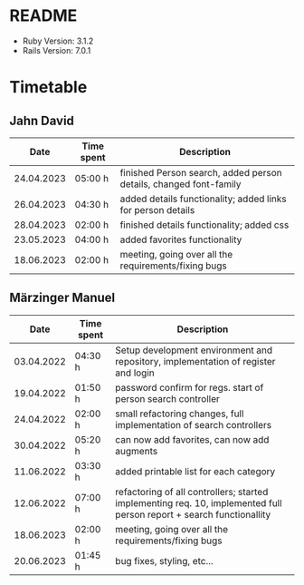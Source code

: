 # README

- Ruby Version: 3.1.2
- Rails Version: 7.0.1

# Timetable

## Jahn David

| Date       | Time spent | Description                                                       |
|------------|------------|-------------------------------------------------------------------|
| 24.04.2023 | 05:00 h    | finished Person search, added person details, changed font-family |
| 26.04.2023 | 04:30 h    | added details functionality; added links for person details       |
| 28.04.2023 | 02:00 h    | finished details functionality; added css                         |
| 23.05.2023 | 04:00 h    | added favorites functionality                                     |
| 18.06.2023 | 02:00 h    | meeting, going over all the requirements/fixing bugs              |

## Märzinger Manuel

| Date       | Time spent | Description                                  |
| ---------- | ---------- | -------------------------------------------- |
| 03.04.2022 | 04:30 h    | Setup development environment and repository, implementation of register and login  |
| 19.04.2022 | 01:50 h    | password confirm for regs. start of person search controller |
| 24.04.2022 | 02:00 h    | small refactoring changes, full implementation of search controllers |
| 30.04.2022 | 05:20 h    | can now add favorites, can now add augments |
| 11.06.2022 | 03:30 h    | added printable list for each category |
| 12.06.2022 | 07:00 h    | refactoring of all controllers; started implementing req. 10, implemented full person report + search functionallity |
| 18.06.2023 | 02:00 h    | meeting, going over all the requirements/fixing bugs              |
| 20.06.2023 | 01:45 h    | bug fixes, styling, etc...              |
